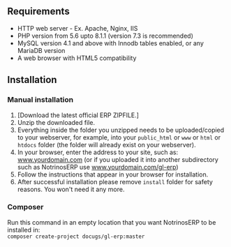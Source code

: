 

## Requirements
- HTTP web server - Ex. Apache, Nginx, IIS
- PHP version from 5.6 upto 8.1.1 (version 7.3 is recommended)
- MySQL version 4.1 and above with Innodb tables enabled, or any MariaDB version
- A web browser with HTML5 compatibility

## Installation
### Manual installation
1. [Download the latest official ERP ZIPFILE.]
2. Unzip the downloaded file.
3. Everything inside the folder you unzipped needs to be uploaded/copied to your webserver, for example, into your `public_html` or `www` or `html` or `htdocs` folder (the folder will already exist on your webserver).
4. In your browser, enter the address to your site, such as: www.yourdomain.com (or if you uploaded it into another subdirectory such as NotrinosERP use www.yourdomain.com/gl-erp)
5. Follow the instructions that appear in your browser for installation.
6. After successful installation please remove `install` folder for safety reasons. You won't need it any more.

### Composer
Run this command in an empty location that you want NotrinosERP to be installed in:  
`composer create-project docugs/gl-erp:master`


